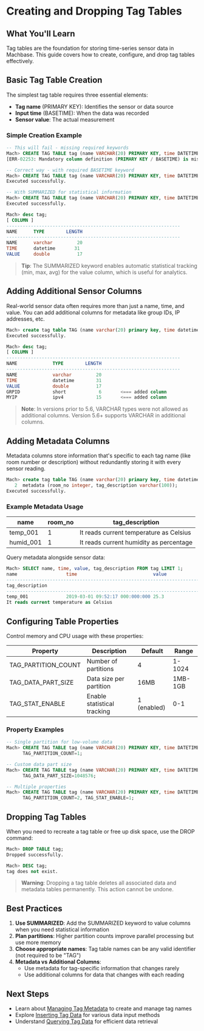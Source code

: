 # Creating and Dropping Tag Tables

## What You'll Learn

Tag tables are the foundation for storing time-series sensor data in Machbase. This guide covers how to create, configure, and drop tag tables effectively.

## Basic Tag Table Creation

The simplest tag table requires three essential elements:
- **Tag name** (PRIMARY KEY): Identifies the sensor or data source
- **Input time** (BASETIME): When the data was recorded
- **Sensor value**: The actual measurement

### Simple Creation Example

```sql
-- This will fail - missing required keywords
Mach> CREATE TAG TABLE tag (name VARCHAR(20) PRIMARY KEY, time DATETIME, value DOUBLE);
[ERR-02253: Mandatory column definition (PRIMARY KEY / BASETIME) is missing.]

-- Correct way - with required BASETIME keyword
Mach> CREATE TAG TABLE tag (name VARCHAR(20) PRIMARY KEY, time DATETIME BASETIME, value DOUBLE);
Executed successfully.

-- With SUMMARIZED for statistical information
Mach> CREATE TAG TABLE tag (name VARCHAR(20) PRIMARY KEY, time DATETIME BASETIME, value DOUBLE SUMMARIZED);
Executed successfully.

Mach> desc tag;
[ COLUMN ]
----------------------------------------------------------------
NAME      TYPE        LENGTH
----------------------------------------------------------------
NAME      varchar         20
TIME      datetime       31
VALUE     double          17
```

> **Tip**: The SUMMARIZED keyword enables automatic statistical tracking (min, max, avg) for the value column, which is useful for analytics.

## Adding Additional Sensor Columns

Real-world sensor data often requires more than just a name, time, and value. You can add additional columns for metadata like group IDs, IP addresses, etc.

```sql
Mach> create tag table TAG (name varchar(20) primary key, time datetime basetime, value double, grpid short, myip ipv4);
Executed successfully.

Mach> desc tag;
[ COLUMN ]
----------------------------------------------------------------
NAME             TYPE        LENGTH
----------------------------------------------------------------
NAME             varchar         20
TIME             datetime        31
VALUE            double          17
GRPID            short            6       <=== added column
MYIP             ipv4            15       <=== added column
```

> **Note**: In versions prior to 5.6, VARCHAR types were not allowed as additional columns. Version 5.6+ supports VARCHAR in additional columns.

## Adding Metadata Columns

Metadata columns store information that's specific to each tag name (like room number or description) without redundantly storing it with every sensor reading.

```sql
Mach> create tag table TAG (name varchar(20) primary key, time datetime basetime, value double)
   2  metadata (room_no integer, tag_description varchar(100));
Executed successfully.
```

### Example Metadata Usage

|name|room_no|tag_description|
|--|--|--|
|temp_001|1|It reads current temperature as Celsius|
|humid_001|1|It reads current humidity as percentage|

Query metadata alongside sensor data:

```sql
Mach> SELECT name, time, value, tag_description FROM tag LIMIT 1;
name                  time                            value
--------------------------------------------------------------------------------------
tag_description
------------------------------------------------------------------------------------
temp_001              2019-03-01 09:52:17 000:000:000 25.3
It reads current temperature as Celsius
```

## Configuring Table Properties

Control memory and CPU usage with these properties:

|Property|Description|Default|Range|
|--|--|--|--|
|TAG_PARTITION_COUNT|Number of partitions|4|1-1024|
|TAG_DATA_PART_SIZE|Data size per partition|16MB|1MB-1GB|
|TAG_STAT_ENABLE|Enable statistical tracking|1 (enabled)|0-1|

### Property Examples

```sql
-- Single partition for low-volume data
Mach> CREATE TAG TABLE tag (name VARCHAR(20) PRIMARY KEY, time DATETIME BASETIME, value DOUBLE)
      TAG_PARTITION_COUNT=1;

-- Custom data part size
Mach> CREATE TAG TABLE tag (name VARCHAR(20) PRIMARY KEY, time DATETIME BASETIME, value DOUBLE)
      TAG_DATA_PART_SIZE=1048576;

-- Multiple properties
Mach> CREATE TAG TABLE tag (name VARCHAR(20) PRIMARY KEY, time DATETIME BASETIME, value DOUBLE SUMMARIZED)
      TAG_PARTITION_COUNT=2, TAG_STAT_ENABLE=1;
```

## Dropping Tag Tables

When you need to recreate a tag table or free up disk space, use the DROP command:

```sql
Mach> DROP TABLE tag;
Dropped successfully.

Mach> DESC tag;
tag does not exist.
```

> **Warning**: Dropping a tag table deletes all associated data and metadata tables permanently. This action cannot be undone.

## Best Practices

1. **Use SUMMARIZED**: Add the SUMMARIZED keyword to value columns when you need statistical information
2. **Plan partitions**: Higher partition counts improve parallel processing but use more memory
3. **Choose appropriate names**: Tag table names can be any valid identifier (not required to be "TAG")
4. **Metadata vs Additional Columns**:
   - Use metadata for tag-specific information that changes rarely
   - Use additional columns for data that changes with each reading

## Next Steps

- Learn about [Managing Tag Metadata](../tag-metadata) to create and manage tag names
- Explore [Inserting Tag Data](../inserting-data) for various data input methods
- Understand [Querying Tag Data](../querying-data) for efficient data retrieval
